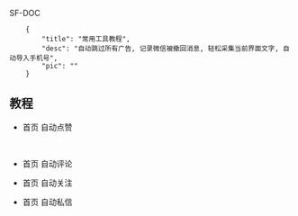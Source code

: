 SF-DOC

```
    {
        "title": "常用工具教程",
        "desc": "自动跳过所有广告, 记录微信被撤回消息, 轻松采集当前界面文字, 自动导入手机号",
        "pic": ""
    }
```

## 教程

- 首页 自动点赞

  ​	
- 首页 自动评论

- 首页 自动关注

- 首页 自动私信



